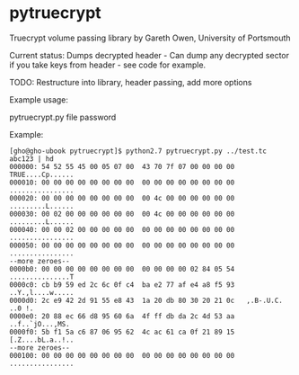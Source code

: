 pytruecrypt
===========
  
Truecrypt volume passing library by Gareth Owen, University of Portsmouth  
  
Current status: Dumps decrypted header - Can dump any decrypted sector if you take keys from header - see code for example.  
  
TODO: Restructure into library, header passing, add more options  
  
Example usage:  
  
pytruecrypt.py file password  
  
Example:  

	[gho@gho-ubook pytruecrypt]$ python2.7 pytruecrypt.py ../test.tc abc123 | hd  
	000000: 54 52 55 45 00 05 07 00  43 70 7f 07 00 00 00 00   TRUE....Cp......  
	000010: 00 00 00 00 00 00 00 00  00 00 00 00 00 00 00 00   ................  
	000020: 00 00 00 00 00 00 00 00  00 4c 00 00 00 00 00 00   .........L......  
	000030: 00 02 00 00 00 00 00 00  00 4c 00 00 00 00 00 00   .........L......  
	000040: 00 00 02 00 00 00 00 00  00 00 00 00 00 00 00 00   ................  
	000050: 00 00 00 00 00 00 00 00  00 00 00 00 00 00 00 00   ................  
	--more zeroes--  
	0000b0: 00 00 00 00 00 00 00 00  00 00 00 00 02 84 05 54   ...............T  
	0000c0: cb b9 59 ed 2c 6c 0f c4  ba e2 77 af e4 a8 f5 93   ..Y.,l....w.....  
	0000d0: 2c e9 42 2d 91 55 e8 43  1a 20 db 80 30 20 21 0c   ,.B-.U.C. ..0 !.  
	0000e0: 20 88 ec 66 d8 95 60 6a  4f ff db da 2c 4d 53 aa    ..f..`jO...,MS.  
	0000f0: 5b f1 5a c6 87 06 95 62  4c ac 61 ca 0f 21 89 15   [.Z....bL.a..!..  
	--more zeroes--  
	000100: 00 00 00 00 00 00 00 00  00 00 00 00 00 00 00 00   ................  

